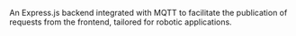 An Express.js backend integrated with MQTT to facilitate the publication of requests from the frontend, tailored for robotic applications.
